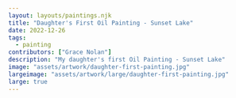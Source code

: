 ```yaml
---
layout: layouts/paintings.njk
title: "Daughter's First Oil Painting - Sunset Lake"
date: 2022-12-26
tags: 
  - painting
contributors: ["Grace Nolan"]
description: "My daughter's first Oil Painting - Sunset Lake"
image: "assets/artwork/daughter-first-painting.jpg"
largeimage: "assets/artwork/large/daughter-first-painting.jpg"
large: true
---
```

